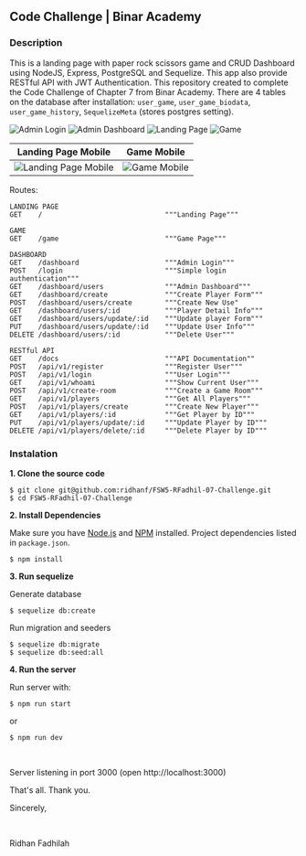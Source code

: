 ## Code Challenge | Binar Academy

### Description

This is a landing page with paper rock scissors game and CRUD Dashboard using NodeJS, Express, PostgreSQL and Sequelize. This app also provide RESTful API with JWT Authentication. This repository created to complete the Code Challenge of Chapter 7 from Binar Academy. There are 4 tables on the database after installation: `user_game`, `user_game_biodata`, `user_game_history`, `SequelizeMeta` (stores postgres setting).

![Admin Login](https://github.com/ridhanf/FSW5-RFadhil-06-Challenge/blob/feature/dashboard/preview/admin-login.png?raw=true)
![Admin Dashboard](https://github.com/ridhanf/FSW5-RFadhil-06-Challenge/blob/feature/dashboard/preview/admin-dashboard.png?raw=true)
![Landing Page](https://github.com/ridhanf/FSW5-RFadhil-06-Challenge/blob/feature/dashboard/preview/landing-page.png?raw=true)
![Game](https://github.com/ridhanf/FSW5-RFadhil-06-Challenge/blob/feature/dashboard/preview/game.png?raw=true)

Landing Page Mobile        |  Game Mobile
:-------------------------:|:-------------------------:
![Landing Page Mobile](https://github.com/ridhanf/FSW5-RFadhil-06-Challenge/blob/feature/dashboard/preview/landing-page-mobile.png?raw=true)  |  ![Game Mobile](https://github.com/ridhanf/FSW5-RFadhil-06-Challenge/blob/feature/dashboard/preview/game-mobile.png?raw=true)

Routes:

```
LANDING PAGE
GET    /                              """Landing Page"""

GAME
GET    /game                          """Game Page"""

DASHBOARD
GET    /dashboard                     """Admin Login"""
POST   /login                         """Simple login authentication"""
GET    /dashboard/users               """Admin Dashboard"""
GET    /dashboard/create              """Create Player Form"""
POST   /dashboard/users/create        """Create New Use"
GET    /dashboard/users/:id           """Player Detail Info"""
GET    /dashboard/users/update/:id    """Update player Form"""
PUT    /dashboard/users/update/:id    """Update User Info"""
DELETE /dashboard/users/:id           """Delete User"""

RESTful API
GET    /docs                          """API Documentation""
POST   /api/v1/register               """Register User"""
POST   /api/v1/login                  """User Login"""
GET    /api/v1/whoami                 """Show Current User"""
POST   /api/v1/create-room            """Create a Game Room"""
GET    /api/v1/players                """Get All Players"""
POST   /api/v1/players/create         """Create New Player"""
GET    /api/v1/players/:id            """Get Player by ID"""
PUT    /api/v1/players/update/:id     """Update Player by ID"""
DELETE /api/v1/players/delete/:id     """Delete Player by ID"""
```


### Instalation

**1. Clone the source code**

```
$ git clone git@github.com:ridhanf/FSW5-RFadhil-07-Challenge.git
$ cd FSW5-RFadhil-07-Challenge
```

**2. Install Dependencies**

Make sure you have [Node.js](https://nodejs.org/) and [NPM](https://www.npmjs.com/) installed. Project dependencies listed in `package.json`.

```
$ npm install
```

**3. Run sequelize**

Generate database

```
$ sequelize db:create
```

Run migration and seeders

```
$ sequelize db:migrate
$ sequelize db:seed:all
```

**4. Run the server**

Run server with:

```
$ npm run start
```

or

```
$ npm run dev
```

&nbsp;

Server listening in port 3000 (open http://localhost:3000)

That's all. Thank you.


Sincerely,

&nbsp;

Ridhan Fadhilah